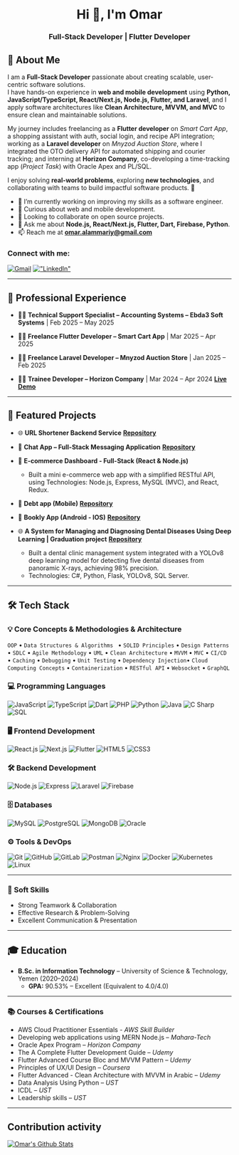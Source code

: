 <h1 align="center">Hi 👋, I'm Omar</h1>
<h3 align="center">Full-Stack Developer | Flutter Developer</h3>



## 🧠 About Me

I am a **Full-Stack Developer** passionate about creating scalable, user-centric software solutions.  
I have hands-on experience in **web and mobile development** using **Python, JavaScript/TypeScript, React/Next.js, Node.js, Flutter, and Laravel**, and I apply software architectures like **Clean Architecture, MVVM, and MVC** to ensure clean and maintainable solutions.  

My journey includes freelancing as a **Flutter developer** on *Smart Cart App*, a shopping assistant with auth, social login, and recipe API integration; working as a **Laravel developer** on *Mnyzod Auction Store*, where I integrated the OTO delivery API for automated shipping and courier tracking; and interning at **Horizon Company**, co-developing a time-tracking app (*Project Task*) with Oracle Apex and PL/SQL.  

I enjoy solving **real-world problems**, exploring **new technologies**, and collaborating with teams to build impactful software products. 🚀  

- 🔭 I’m currently working on improving my skills as a software engineer.  
- 🌱 Curious about web and mobile development.  
- 👯 Looking to collaborate on open source projects.  
- 💬 Ask me about **Node.js, React/Next.js, Flutter, Dart, Firebase, Python**.  
- 📫 Reach me at **omar.alammariy@gmail.com**

<!--
I am a **Full-Stack Developer** passionate about creating scalable, user-centric software solutions.  
I have hands-on experience in **web and mobile development** using **Python, JavaScript/TypeScript, React/Next.js, Node.js, Flutter, and Laravel**, and I apply software architectures like **Clean Architecture, MVVM, and MVC** to ensure clean and maintainable solutions.  

I am a Full-Stack Developer passionate about creating scalable, user-centric software solutions. I have hands-on experience in web and mobile development using Python, JavaScript/TypeScript, React/Next.js, Node.js, Flutter, and Laravel, and I apply software architectures like Clean Architecture, MVVM, and MVC to ensure clean and maintainable solutions.

My journey includes freelancing as a Flutter developer on Smart Cart App, a shopping assistant with auth, social login, and recipe API integration; working as a Laravel developer on Mnyzod Auction Store, where I integrated the OTO delivery API for automated shipping and courier tracking; and interning at Horizon Company, co-developing a time-tracking app (Project Task) with Oracle Apex and PL/SQL.

I enjoy solving real-world problems, exploring new technologies, and collaborating with teams to build impactful software products. 🚀
 I’m a Full-Stack Developer with experience in Flutter, Laravel, Node.js, React/Next.js, Python, and AWS. I focus on building scalable web and mobile apps, applying architectures like Clean Architecture, MVVM, and MVC, and integrating APIs to deliver real-world solutions.

Full-Stack Developer with hands-on experience in building scalable web and mobile applications and integrating third-party APIs. Skilled in Python, JavaScript/TypeScript, React/Next.js, Node.js, Flutter, and Laravel, with a strong background in Clean Architecture, MVVM, and MVC.
I’m a results-driven full-stack developer with a strong foundation in both frontend and backend development, with a particular passion for **Flutter**, **Node.js**, and **modern architectural patterns** like **MVVM** and **Clean Architecture**. I enjoy solving real-world problems, learning new technologies, and collaborating with teams to build impactful software.

- 🔭 I’m currently working on improving my skills as a software engineer.
- 🌱 I’m currently curious about web and mobile development.
- 👯 I’m looking to collaborate on open source projects.
- 💬 Ask me about [Node.js](https://nodejs.org), [React.js](https://react.dev/), [Flutter](https://flutter.dev), [Dart](https://dart.dev), [Firebase](https://firebase.google.com/), [Python](https://www.python.org/).
- 📫 How to reach me **omar.alammariy@gmail.com**
-->


<h3 >Connect with me:</h3>
  
  [![Gmail](https://img.shields.io/badge/-Gmail-red?style=flat&logo=gmail&logoColor=white&link=mailto:omar.alammariy@gmail.com)](mailto:omar.alammariy@gmail.com)
  [!["LinkedIn"](https://img.shields.io/badge/LinkedIn-blue?style=flat&logo=linkedin&labelColor=blue)](https://www.linkedin.com/in/omar-alammari)

---


## 💼 Professional Experience

* 🧑‍💼 **Technical Support Specialist – Accounting Systems – Ebda3 Soft Systems** | Feb 2025 – May 2025 

* 🧑‍💻 **Freelance Flutter Developer – Smart Cart App** | Mar 2025 – Apr 2025 

* 🧑‍💻 **Freelance Laravel Developer – Mnyzod Auction Store** | Jan 2025 – Feb 2025 

* 👨‍💻 **Trainee Developer – Horizon Company** | Mar 2024 – Apr 2024 [**Live Demo**](https://apex.oracle.com/pls/apex/r/horizon_12/project-task/login)

---

## 🚀 Featured Projects

* 🌐 **URL Shortener Backend Service** [**Repository**](https://github.com/omar-alammari/url_shortener_backend) 
    <!--* **Tech:** TypeScript, Node.js, Koa.js, PostgreSQL, RESTful, JWT, MVC Architecture.
  * [**Explore the Repository**](https://github.com/omar-alammari/url_shortener_backend)-->

* 💬 **Chat App – Full-Stack Messaging Application** [**Repository**](https://github.com/omar-alammari/chat-app) 
    <!-- * Full-stack real-time messaging app with private/group chats and calling features.
    * Developed a full-stack real-time chat app using React, Node.js/Express, and Socket.io with MySQL for storage.
    * Implemented user authentication, private messaging, and live chat updates using JWT for secure sessions.
    * **Tech:** Node.js, Express.js, WebSocket, MySQL, React.js, Context, React-query.
    * [**Explore the Repository**](YOUR_CHAT_APP_REPO_LINK_OR_LIVE_DEMO) | [**Live Demo**](YOUR_LIVE_DEMO_LINK_IF_ANY)-->

* 🛒 **E-commerce Dashboard - Full-Stack (React & Node.js)**
    <!--  * Simplified RESTful API building with a mini e-commerce dashboard. -->
    * Built a mini e-commerce web app with a simplified RESTful API, using Technologies: Node.js, Express, MySQL (MVC), and React, Redux.

* 📱 **Debt app (Mobile)** [**Repository**](https://github.com/omar-alammari/debt-app) 
    <!-- * **Tech:** Flutter, Bloc, SQLite (Placeholder - verify or remove if not applicable)
    * [**Explore the Repository**](https://github.com/omar-alammari/my-debts) 
    * [**Explore the Repository**](YOUR_MY_DEBTS_REPO_LINK_IF_ANY) | [**Live Demo**](YOUR_LIVE_DEMO_LINK_IF_ANY)-->

* 📱 **Bookly App (Android - IOS)** [**Repository**](https://github.com/omar-alammari/bookly_app)
    <!-- * **Tech:** Flutter, Bloc, Cubit, Clean Architecture, MVVM
    * [**Explore the Repository**](https://github.com/omar-alammari/bookly_app)
    * [**Explore the Repository**](YOUR_MY_DEBTS_REPO_LINK_IF_ANY) | [**Live Demo**](YOUR_LIVE_DEMO_LINK_IF_ANY)-->
* 🌐 **A System for Managing and Diagnosing Dental Diseases Using Deep Learning | Graduation project** [**Repository**](https://github.com/omar-alammari/Dental-Disease-Detection-and-Clinic-Management) 
    * Built a dental clinic management system integrated with a YOLOv8 deep learning model for detecting five dental diseases from panoramic X-rays, achieving 98% precision.
    * Technologies: C#, Python, Flask, YOLOv8, SQL Server.

---

## 🛠 Tech Stack

### 💡 Core Concepts & Methodologies & Architecture

`OOP` • `Data Structures & Algorithms ` • `SOLID Principles` • `Design Patterns` • `SDLC` • `Agile Methodology` • `UML` • `Clean Architecture` • `MVVM` • `MVC` • `CI/CD` • `Caching` • `Debugging` • `Unit Testing` • `Dependency Injection`• `Cloud Computing Concepts` • `Containerization` • `RESTful API` • `Websocket` • `GraphQL`

### 💻 Programming Languages

![JavaScript](https://img.shields.io/badge/JavaScript-F7DF1E?style=flat&logo=javascript&logoColor=black)
![TypeScript](https://img.shields.io/badge/TypeScript-3178C6?style=flat&logo=typescript&logoColor=white)
![Dart](https://img.shields.io/badge/Dart-0175C2?style=flat&logo=dart&logoColor=white)
![PHP](https://img.shields.io/badge/PHP-777BB4?style=flat&logo=php&logoColor=white)
![Python](https://img.shields.io/badge/Python-3776AB?style=flat&logo=python&logoColor=white)
![Java](https://img.shields.io/badge/Java-ED8B00?style=flat&logo=openjdk&logoColor=white)
![C Sharp](https://img.shields.io/badge/C%23-239120?style=flat&logo=c-sharp&logoColor=white)
![SQL](https://img.shields.io/badge/SQL-003B57?style=flat&logo=postgresql&logoColor=white)

### 🖥 Frontend Development

![React.js](https://img.shields.io/badge/React-20232A?style=flat&logo=react&logoColor=61DAFB)
![Next.js](https://img.shields.io/badge/Next.js-000000?style=flat&logo=next.js&logoColor=ffffff)
![Flutter](https://img.shields.io/badge/Flutter-02569B?style=flat&logo=flutter&logoColor=white)
![HTML5](https://img.shields.io/badge/HTML5-E34F26?style=flat&logo=html5&logoColor=white)
![CSS3](https://img.shields.io/badge/CSS3-1572B6?style=flat&logo=css3&logoColor=white)

### 🛠 Backend Development

![Node.js](https://img.shields.io/badge/Node.js-339933?style=flat&logo=node.js&logoColor=white)
![Express](https://img.shields.io/badge/Express.js-000000?style=flat&logo=express&logoColor=white)
![Laravel](https://img.shields.io/badge/Laravel-F9322C?style=flat&logo=laravel&logoColor=white)
![Firebase](https://img.shields.io/badge/Firebase-FFCA28?style=flat&logo=firebase&logoColor=black)

### 🗄 Databases

![MySQL](https://img.shields.io/badge/MySQL-4479A1?style=flat&logo=mysql&logoColor=white)
![PostgreSQL](https://img.shields.io/badge/PostgreSQL-4169E1?style=flat&logo=postgresql&logoColor=white)
![MongoDB](https://img.shields.io/badge/MongoDB-47A248?style=flat&logo=mongodb&logoColor=white)
![Oracle](https://img.shields.io/badge/Oracle-F80000?style=flat&logo=oracle&logoColor=white)

### ⚙️ Tools & DevOps

![Git](https://img.shields.io/badge/Git-F05032?style=flat&logo=git&logoColor=white)
![GitHub](https://img.shields.io/badge/GitHub-181717?style=flat&logo=github&logoColor=white)
![GitLab](https://img.shields.io/badge/GitLab-FC6D26?style=flat&logo=gitlab&logoColor=white)
![Postman](https://img.shields.io/badge/Postman-FF6C37?style=flat&logo=postman&logoColor=white)
![Nginx](https://img.shields.io/badge/Nginx-009639?style=flat&logo=nginx&logoColor=white)
![Docker](https://img.shields.io/badge/Docker-2496ED?style=flat&logo=docker&logoColor=white)
![Kubernetes](https://img.shields.io/badge/Kubernetes-326CE5?style=flat&logo=kubernetes&logoColor=white)
![Linux](https://img.shields.io/badge/Linux-FCC624?style=flat&logo=linux&logoColor=black)

---

### 🤝 Soft Skills

* Strong Teamwork & Collaboration 
* Effective Research & Problem-Solving 
* Excellent Communication & Presentation 

---

## 🎓 Education

* **B.Sc. in Information Technology** – University of Science & Technology, Yemen (2020–2024) 
    * **GPA:** 90.53% – Excellent (Equivalent to 4.0/4.0) 

---

### 📚 Courses & Certifications

* AWS Cloud Practitioner Essentials - *AWS Skill Builder*
* Developing web applications using MERN Node.js – *Mahara-Tech* 
* Oracle Apex Program – *Horizon Company* 
* The A Complete Flutter Development Guide – *Udemy* 
* Flutter Advanced Course Bloc and MVVM Pattern – *Udemy* 
* Principles of UX/UI Design – *Coursera* 
* Flutter Advanced - Clean Architecture with MVVM in Arabic – *Udemy* 
* Data Analysis Using Python – *UST* 
* ICDL – *UST* 
* Leadership skills – *UST*

---

## Contribution activity
[![Omar's Github Stats](https://github-readme-stats.vercel.app/api?username=omar-alammari&count_private=true&theme=default&show_icons=true&&title_color=fff&icon_color=79ff97&text_color=9f9f9f&bg_color=151515)](https://github.com/omar-alammari)
